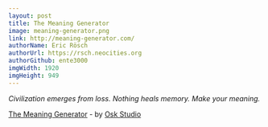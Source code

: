 ```yaml
---
layout: post
title: The Meaning Generator
image: meaning-generator.png
link: http://meaning-generator.com/
authorName: Eric Rösch
authorUrl: https://rsch.neocities.org
authorGithub: ente3000
imgWidth: 1920
imgHeight: 949
---
```


_Civilization emerges from loss. Nothing heals memory. Make your meaning._

[The Meaning Generator](http://meaning-generator.com/) - by [Osk Studio](http://osk.co/)
